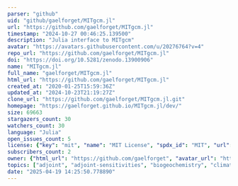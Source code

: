 ```yaml
---
parser: "github"
uid: "github/gaelforget/MITgcm.jl"
url: "https://github.com/gaelforget/MITgcm.jl"
timestamp: "2024-10-27 00:46:25.139500"
description: "Julia interface to MITgcm"
avatar: "https://avatars.githubusercontent.com/u/20276764?v=4"
repo_url: "https://github.com/gaelforget/MITgcm.jl"
doi: "https://doi.org/10.5281/zenodo.13900906"
name: "MITgcm.jl"
full_name: "gaelforget/MITgcm.jl"
html_url: "https://github.com/gaelforget/MITgcm.jl"
created_at: "2020-01-25T15:59:36Z"
updated_at: "2024-10-23T21:19:27Z"
clone_url: "https://github.com/gaelforget/MITgcm.jl.git"
homepage: "https://gaelforget.github.io/MITgcm.jl/dev/"
size: 69663
stargazers_count: 30
watchers_count: 30
language: "Julia"
open_issues_count: 5
license: {"key": "mit", "name": "MIT License", "spdx_id": "MIT", "url": "https://api.github.com/licenses/mit", "node_id": "MDc6TGljZW5zZTEz"}
subscribers_count: 2
owner: {"html_url": "https://github.com/gaelforget", "avatar_url": "https://avatars.githubusercontent.com/u/20276764?v=4", "login": "gaelforget", "type": "User"}
topics: ["adjoint", "adjoint-sensitivities", "biogeochemistry", "climate", "climate-model", "climate-science", "ecology", "model", "ocean", "ocean-modelling", "ocean-sciences", "particles", "seaice", "tracers", "transport"]
date: "2025-04-19 14:25:50.778890"
---
```

